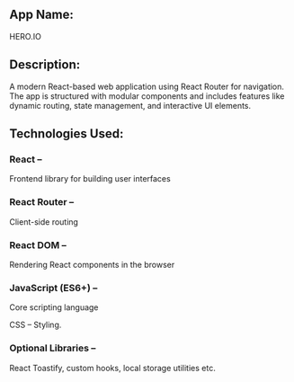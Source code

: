 ## App Name: 
HERO.IO

## Description: 
A modern React-based web application using React Router for navigation. The app is structured with modular components and includes features like dynamic routing, state management, and interactive UI elements.


## Technologies Used:

### React – 
Frontend library for building user interfaces

### React Router – 
Client-side routing

### React DOM – 
Rendering React components in the browser

### JavaScript (ES6+) – 
Core scripting language

CSS – Styling.

### Optional Libraries –  
React Toastify, custom hooks, local storage utilities etc.